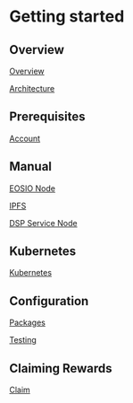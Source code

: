 Getting started
===============

## Overview

[Overview](overview)

[Architecture](architecture)

## Prerequisites

[Account](dsp-account)

## Manual

[EOSIO Node](eosio-node)

[IPFS](ipfs)

[DSP Service Node](dsp-node)


## Kubernetes
[Kubernetes](dsp-deployment-kubernetes)


## Configuration

[Packages](packages)

[Testing](testing)

## Claiming Rewards

[Claim](claim)